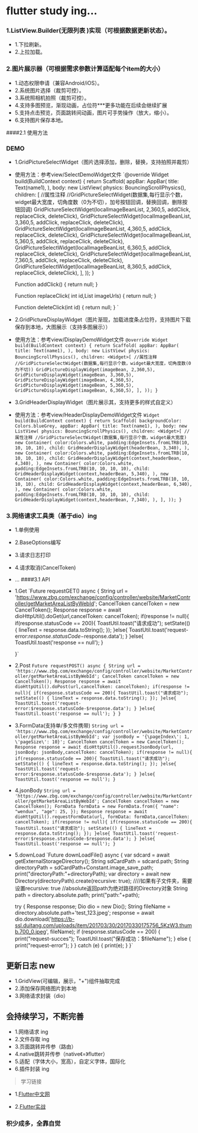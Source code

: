 # flutter study ing...

### 1.ListView.Builder(无限列表 )实现（可根据数据更新状态）。
* 1.下拉刷新。
* 2.上拉加载。

### 2.图片展示器（可根据需求参数计算适配每个item的大小）
* 1.动态权限申请（兼容Android/iOS）。
* 2.系统图片选择（裁剪可控）。
* 3.系统照相机拍照（裁剪可控）。
* 4.支持多图预览，渐现动画，占位符***更多功能在后续会继续扩展
* 5.支持点击预览，页面跳转间动画，图片可手势操作（放大，缩小）。
* 6.支持图片保存本地。

####2.1 使用方法
### DEMO
* 1.GridPictureSelectWidget（图片选择添加，删除，替换，支持拍照并裁剪）
* 使用方法：参考view/SelectDemoWidget文件
`@override
   Widget build(BuildContext context) {
     return Scaffold(
         appBar: AppBar(
           title: Text(name1),
         ),
         body: new ListView(
           physics: BouncingScrollPhysics(),
           children: <Widget>[
           //属性注释
           //GridPictureSelectWidget(数据集,每行显示个数，widget最大宽度，切角度数（0为不切），加号按钮回调，替换回调，删除按钮回调)
             GridPictureSelectWidget(localImageBeanList, 2,360,5, addClick, replaceClick, deleteClick),
             GridPictureSelectWidget(localImageBeanList, 3,360,5, addClick, replaceClick, deleteClick),
             GridPictureSelectWidget(localImageBeanList, 4,360,5, addClick, replaceClick, deleteClick),
             GridPictureSelectWidget(localImageBeanList, 5,360,5, addClick, replaceClick, deleteClick),
             GridPictureSelectWidget(localImageBeanList, 6,360,5, addClick, replaceClick, deleteClick),
             GridPictureSelectWidget(localImageBeanList, 7,360,5, addClick, replaceClick, deleteClick),
             GridPictureSelectWidget(localImageBeanList, 8,360,5, addClick, replaceClick, deleteClick),
           ],
         ));
   }

   Function addClick() {
      return null;
   }

   Function replaceClick( int id,List<String> imageUrls) {
      return null;
   }

   Function deleteClick(int id) {
      return null;
   }
`
* 2.GridPictureDisplayWidget（图片渐现，加载进度条占位符，支持图片下载保存到本地，大图展示（支持多图展示））
* 使用方法：参考view/DisplayDemoWidget文件
`@override
   Widget build(BuildContext context) {
     return Scaffold(
         appBar: AppBar(
           title: Text(name1),
         ),
         body: new ListView(
           physics: BouncingScrollPhysics(),
           children: <Widget>[
           //属性注释
           //GridPictureSelectWidget(数据集,每行显示个数，widget最大宽度，切角度数(0为不切))
             GridPictureDisplayWidget(imageBean, 2,360,5),
             GridPictureDisplayWidget(imageBean, 3,360,5),
             GridPictureDisplayWidget(imageBean, 4,360,5),
             GridPictureDisplayWidget(imageBean, 5,360,5),
             GridPictureDisplayWidget(imageBean, 6,360,5),
           ],
         ));
   }`
* 3.GridHeaderDisplayWidget（图片展示其，支持更多的样式自定义）
* 使用方法：参考view/HeaderDisplayDemoWidget文件
`Widget build(BuildContext context) {
     return Scaffold(
       backgroundColor: Colors.blueGrey,
         appBar: AppBar(
           title: Text(name1),
         ),
         body: new ListView(
           physics: BouncingScrollPhysics(),
           children: <Widget>[
           //属性注释
           //GridPictureSelectWidget(数据集,每行显示个数，widget最大宽度)
             new Container(
               color:Colors.white,
               padding:EdgeInsets.fromLTRB(10, 10, 10, 10),
               child: GridHeaderDisplayWidget(headerBean, 3,340),
             ),
             new Container(
               color:Colors.white,
               padding:EdgeInsets.fromLTRB(10, 10, 10, 10),
               child: GridHeaderDisplayWidget(context,headerBean, 4,340),
             ),
             new Container(
               color:Colors.white,
               padding:EdgeInsets.fromLTRB(10, 10, 10, 10),
               child: GridHeaderDisplayWidget(context,headerBean, 5,340),
             ),
             new Container(
               color:Colors.white,
               padding:EdgeInsets.fromLTRB(10, 10, 10, 10),
               child: GridHeaderDisplayWidget(context,headerBean, 6,340),
             ),
             new Container(
               color:Colors.white,
               padding:EdgeInsets.fromLTRB(10, 10, 10, 10),
               child: GridHeaderDisplayWidget(context,headerBean, 7,340),
             ),
           ],
         ));
   }`

### 3.网络请求工具类（基于dio）ing
* 1.单例使用
* 2.BaseOptions编写
* 3.请求日志打印
* 4.请求取消(CancelToken)
* ...
####3.1 API
* 1.Get
`Future requestGET() async {
     String url = 'https://www.zbg.com/exchange/config/controller/website/MarketController/getMarketAreaListByWebId';
     CancelToken cancelToken = new CancelToken();
     Response response = await dioHttpUtil().doGet(url,cancelToken: cancelToken);
     if(response != null){
       if(response.statusCode == 200){
         ToastUtil.toast("请求成功");
         setState(() {
           lineText = response.data.toString();
         });
       }else{
         ToastUtil.toast('request-error:$response.statusCode-$response.data');
       }
     }else{
       ToastUtil.toast('response == null');
     }

   }`
* 2.Post
`Future requestPOST() async {
     String url = 'https://www.zbg.com/exchange/config/controller/website/MarketController/getMarketAreaListByWebId';
     CancelToken cancelToken = new CancelToken();
     Response response = await dioHttpUtil().doPost(url,cancelToken: cancelToken);
     if(response != null){
       if(response.statusCode == 200){
         ToastUtil.toast("请求成功");
         setState(() {
           lineText = response.data.toString();
         });
       }else{
         ToastUtil.toast('request-error:$response.statusCode-$response.data');
       }
     }else{
       ToastUtil.toast('response == null');
     }
   }`
* 3.FormData(支持单/多文件携带)
`String url = 'https://www.zbg.com/exchange/config/controller/website/MarketController/getMarketAreaListByWebId';
     var jsonBody = '{\pageIndex\': 1, \'pageSize\': 10}';
     CancelToken cancelToken = new CancelToken();
     Response response = await dioHttpUtil().requestJsonBody(url, jsonBody: jsonBody,cancelToken: cancelToken);
     if(response != null){
       if(response.statusCode == 200){
         ToastUtil.toast("请求成功");
         setState(() {
           lineText = response.data.toString();
         });
       }else{
         ToastUtil.toast('request-error:$response.statusCode-$response.data');
       }
     }else{
       ToastUtil.toast('response == null');
     }`
* 4.jsonBody
`String url = 'https://www.zbg.com/exchange/config/controller/website/MarketController/getMarketAreaListByWebId';
     CancelToken cancelToken = new CancelToken();
     FormData formData = new FormData.from({
       "name": "wendux",
       "age": 25,
     });
     Response response = await dioHttpUtil().requestFormData(url, formData: formData,cancelToken: cancelToken);
     if(response != null){
       if(response.statusCode == 200){
         ToastUtil.toast("请求成功");
         setState(() {
           lineText = response.data.toString();
         });
       }else{
         ToastUtil.toast('request-error:$response.statusCode-$response.data');
       }
     }else{
       ToastUtil.toast('response == null');
     }`
* 5.downLoad
`Future<void> downLoadFile() async {
     var sdcard = await getExternalStorageDirectory();
     String sdCardPath = sdcard.path;
     String directoryPath = sdCardPath+Constant.image_save_path;
     print("directoryPath:"+directoryPath);
     var directory = await new Directory(directoryPath).create(recursive: true);  ////如果有子文件夹，需要设置recursive: true
     //absolute返回path为绝对路径的Directory对象
     String path = directory.absolute.path;
     print("path:"+path);

     try {
       Response response;
       Dio dio = new Dio();
       String fileName = directory.absolute.path+'test_123.jpeg';
       response = await dio.download('https://b-ssl.duitang.com/uploads/item/201703/30/20170330175756_5KzW3.thumb.700_0.jpeg', fileName);
       if (response.statusCode == 200) {
         print("request-succes");
         ToastUtil.toast("保存成功：$fileName");
       } else {
         print("request-error");
       }
     } catch (e) {
       print(e);
     }
   }`



## 更新日志 new
* 1.GridView(可编辑，展示，"+")组件抽取完成
* 2.添加保存网络图片到本地
* 3.网络请求封装（dio）

## 会持续学习，不断完善
* 1.网络请求  ing
* 2.文件存取  ing
* 3.页面跳转并传参（路由）
* 4.native跳转并传参（native《=》flutter）
* 5.适配（字体大小，宽高），自定义字体，国际化
* 6.插件封装  ing

> 学习链接
* 1.[Flutter中文网](https://flutterchina.club/)

* 2.[Flutter实战](https://book.flutterchina.club/)

### 积少成多，全靠自觉
